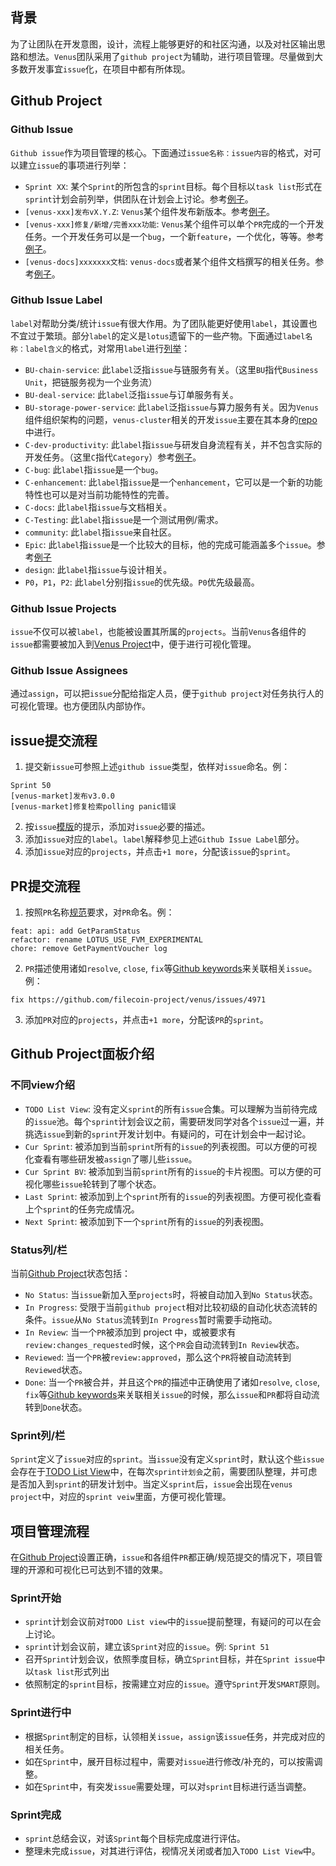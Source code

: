 ## 背景

为了让团队在开发意图，设计，流程上能够更好的和社区沟通，以及对社区输出思路和想法。`Venus`团队采用了`github project`为辅助，进行项目管理。尽量做到大多数开发事宜`issue`化，在项目中都有所体现。

## Github Project

### Github Issue

`Github issue`作为项目管理的核心。下面通过`issue名称：issue内容`的格式，对可以建立`issue`的事项进行列举：

- `Sprint XX`: 某个`Sprint`的所包含的`sprint`目标。每个目标以`task list`形式在`sprint`计划会前列举，供团队在计划会上讨论。参考[例子](https://github.com/filecoin-project/venus/issues/4972)。
- `[venus-xxx]发布vX.Y.Z`: `Venus`某个组件发布新版本。参考[例子](https://github.com/filecoin-project/venus/issues/4972)。
- `[venus-xxx]修复/新增/完善xxx功能`: `Venus`某个组件可以单个`PR`完成的一个开发任务。一个开发任务可以是一个`bug`，一个新`feature`，一个优化，等等。参考[例子](https://github.com/filecoin-project/venus/issues/4975)。
- `[venus-docs]xxxxxxx文档`: `venus-docs`或者某个组件文档撰写的相关任务。参考[例子](https://github.com/filecoin-project/venus/issues/5004)。

### Github Issue Label

`label`对帮助分类/统计`issue`有很大作用。为了团队能更好使用`label`，其设置也不宜过于繁琐。部分`label`的定义是`lotus`遗留下的一些产物。下面通过`label名称：label含义`的格式，对常用`label`进行[列举](https://github.com/filecoin-project/venus/issues)：

- `BU-chain-service`: 此`label`泛指`issue`与链服务有关。（这里`BU`指代`Business Unit`，把链服务视为一个业务流）
- `BU-deal-service`: 此`label`泛指`issue`与订单服务有关。
- `BU-storage-power-service`: 此`label`泛指`issue`与算力服务有关。因为`Venus`组件组织架构的问题，`venus-cluster`相关的开发`issue`主要在其本身的[repo](https://github.com/ipfs-force-community/venus-cluster)中进行。
- `C-dev-productivity`: 此`label`指`issue`与研发自身流程有关，并不包含实际的开发任务。（这里`C`指代`Category`）参考[例子](https://github.com/filecoin-project/venus/issues/4972)。
- `C-bug`: 此`label`指`issue`是一个`bug`。
- `C-enhancement`: 此`label`指`issue`是一个`enhancement`，它可以是一个新的功能特性也可以是对当前功能特性的完善。
- `C-docs`: 此`label`指`issue`与文档相关。
- `C-Testing`: 此`label`指`issue`是一个测试用例/需求。
- `community`: 此`label`指`issue`来自社区。
- `Epic`: 此`label`指`issue`是一个比较大的目标，他的完成可能涵盖多个`issue`。参考[例子](https://github.com/filecoin-project/venus/issues/4972)
- `design`: 此`label`指`issue`与设计相关。
- `P0`，`P1`，`P2`: 此`label`分别指`issue`的优先级。`P0`优先级最高。

### Github Issue Projects

`issue`不仅可以被`label`，也能被设置其所属的`projects`。当前`Venus`各组件的`issue`都需要被加入到[Venus Project](https://github.com/orgs/filecoin-project/projects/51)中，便于进行可视化管理。

### Github Issue Assignees

通过`assign`，可以把`issue`分配给指定人员，便于`github project`对任务执行人的可视化管理。也方便团队内部协作。

## issue提交流程

1. 提交新`issue`可参照上述`github issue`类型，依样对`issue`命名。例：

```
Sprint 50
[venus-market]发布v3.0.0
[venus-market]修复检索polling panic错误
```

2. 按`issue`[模版](https://github.com/filecoin-project/venus/tree/master/.github/ISSUE_TEMPLATE)的提示，添加对`issue`必要的描述。
3. 添加`issue`对应的`label`。`label`解释参见上述`Github Issue Label`部分。
4. 添加`issue`对应的`projects`，并点击`+1 more`，分配该`issue`的`sprint`。

## PR提交流程

1. 按照`PR`名称[规范](https://github.com/ipfs-force-community/dev-guidances/blob/master/%E8%B4%A8%E9%87%8F%E7%AE%A1%E7%90%86/%E4%BB%A3%E7%A0%81/git%E4%BD%BF%E7%94%A8/commit-message%E9%A3%8E%E6%A0%BC%E8%A7%84%E8%8C%83.md)要求，对`PR`命名。例：

```
feat: api: add GetParamStatus 
refactor: rename LOTUS_USE_FVM_EXPERIMENTAL
chore: remove GetPaymentVoucher log
```

2. `PR`描述使用诸如`resolve`, `close`, `fix`等[Github keywords](https://docs.github.com/en/issues/tracking-your-work-with-issues/linking-a-pull-request-to-an-issue#linking-a-pull-request-to-an-issue-using-a-keyword)来关联相关`issue`。例：

```
fix https://github.com/filecoin-project/venus/issues/4971
```

3. 添加`PR`对应的`projects`，并点击`+1 more`，分配该`PR`的`sprint`。

## Github Project面板介绍

### 不同view介绍

- `TODO List View`: 没有定义`sprint`的所有`issue`合集。可以理解为当前待完成的`issue`池。每个`sprint`计划会议之前，需要研发同学对各个`issue`过一遍，并挑选`issue`到新的`sprint`开发计划中。有疑问的，可在计划会中一起讨论。
- `Cur Sprint`: 被添加到当前`sprint`所有的`issue`的列表视图。可以方便的可视化查看有哪些研发被`assign`了哪儿些`issue`。
- `Cur Sprint BV`: 被添加到当前`sprint`所有的`issue`的卡片视图。可以方便的可视化哪些`issue`轮转到了哪个状态。
- `Last Sprint`: 被添加到上个`sprint`所有的`issue`的列表视图。方便可视化查看上个`sprint`的任务完成情况。
- `Next Sprint`: 被添加到下一个`sprint`所有的`issue`的列表视图。

### Status列/栏

当前[Github Project](https://github.com/orgs/filecoin-project/projects/51/views/8)状态包括：

- `No Status`: 当`issue`新加入至`projects`时，将被自动加入到`No Status`状态。
- `In Progress`: 受限于当前`github project`相对比较初级的自动化状态流转的条件。`issue`从`No Status`流转到`In Progress`暂时需要手动拖动。
- `In Review`: 当一个`PR`被添加到 project 中，或被要求有`review:changes_requested`时候，这个`PR`会自动流转到`In Review`状态。
- `Reviewed`: 当一个`PR`被`review:approved`，那么这个`PR`将被自动流转到`Reviewed`状态。
- `Done`: 当一个`PR`被合并，并且这个`PR`的描述中正确使用了诸如`resolve`, `close`, `fix`等[Github keywords](https://docs.github.com/en/issues/tracking-your-work-with-issues/linking-a-pull-request-to-an-issue#linking-a-pull-request-to-an-issue-using-a-keyword)来关联相关`issue`的时候，那么`issue`和`PR`都将自动流转到`Done`状态。

### Sprint列/栏

`Sprint`定义了`issue`对应的`sprint`。当`issue`没有定义`sprint`时，默认这个些`issue`会存在于[TODO List View](https://github.com/orgs/filecoin-project/projects/51/views/8)中，在每次`sprint计划会`之前，需要团队整理，并可虑是否加入到`sprint`的研发计划中。当定义`sprint`后，`issue`会出现在`venus project`中，对应的`sprint veiw`里面，方便可视化管理。

## 项目管理流程

在[Github Project](https://github.com/orgs/filecoin-project/projects/51/views/8)设置正确，`issue`和各组件`PR`都正确/规范提交的情况下，项目管理的开源和可视化已可达到不错的效果。

### Sprint开始

- `sprint`计划会议前对`TODO List view`中的`issue`提前整理，有疑问的可以在会上讨论。
- `sprint`计划会议前，建立该`Sprint`对应的`issue`。例: `Sprint 51`
- 召开`Sprint`计划会议，依照季度目标，确立`Sprint`目标，并在`Sprint issue`中以`task list`形式列出
- 依照制定的`sprint`目标，按需建立对应的`issue`。遵守`Sprint`开发`SMART`原则。

### Sprint进行中

- 根据`Sprint`制定的目标，认领相关`issue`，`assign`该`issue`任务，并完成对应的相关任务。
- 如在`Sprint`中，展开目标过程中，需要对`issue`进行修改/补充的，可以按需调整。
- 如在`Sprint`中，有突发`issue`需要处理，可以对`sprint`目标进行适当调整。

### Sprint完成

- `sprint`总结会议，对该`Sprint`每个目标完成度进行评估。
- 整理未完成`issue`，对其进行评估，视情况关闭或者加入`TODO List View`中。



